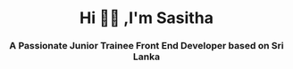 <h1 align="center">Hi 🙋‍♂️ ,I'm Sasitha</h1>
<h3 align="center">A Passionate Junior Trainee Front End Developer based on Sri Lanka</h3>

